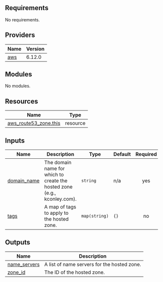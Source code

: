 ## Requirements

No requirements.

## Providers

| Name | Version |
|------|---------|
| <a name="provider_aws"></a> [aws](#provider\_aws) | 6.12.0 |

## Modules

No modules.

## Resources

| Name | Type |
|------|------|
| [aws_route53_zone.this](https://registry.terraform.io/providers/hashicorp/aws/latest/docs/resources/route53_zone) | resource |

## Inputs

| Name | Description | Type | Default | Required |
|------|-------------|------|---------|:--------:|
| <a name="input_domain_name"></a> [domain\_name](#input\_domain\_name) | The domain name for which to create the hosted zone (e.g., kconley.com). | `string` | n/a | yes |
| <a name="input_tags"></a> [tags](#input\_tags) | A map of tags to apply to the hosted zone. | `map(string)` | `{}` | no |

## Outputs

| Name | Description |
|------|-------------|
| <a name="output_name_servers"></a> [name\_servers](#output\_name\_servers) | A list of name servers for the hosted zone. |
| <a name="output_zone_id"></a> [zone\_id](#output\_zone\_id) | The ID of the hosted zone. |

